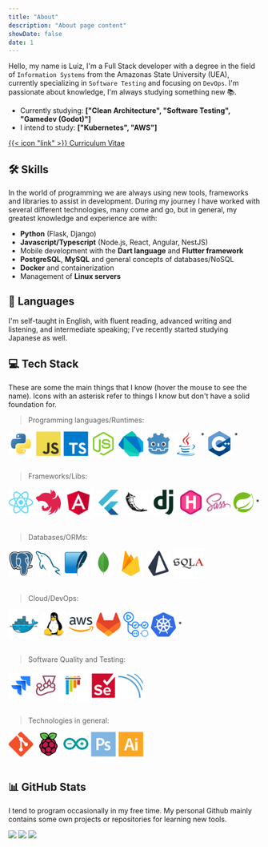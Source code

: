 ```yaml
---
title: "About"
description: "About page content"
showDate: false
date: 1
---
```


Hello, my name is Luiz, I'm a Full Stack developer with a degree in the field of `Information Systems` from the Amazonas State University (UEA), currently specializing in `Software Testing` and focusing on `DevOps`. I'm passionate about knowledge, I'm always studying something new 📚.

- Currently studying: **["Clean Architecture", "Software Testing", "Gamedev (Godot)"]**
- I intend to study: **["Kubernetes", "AWS"]**

[{{< icon "link" >}} Curriculum Vitae](https://docs.google.com/document/d/1QDzn7jNIK2beQBMKX9d9kaIktr6_uue6/edit?usp=sharing&ouid=116803951867542551138&rtpof=true&sd=true)

## 🛠️ Skills

In the world of programming we are always using new tools, frameworks and libraries to assist in development. During my journey I have worked with several different technologies, many come and go, but in general, my greatest knowledge and experience are with:

- **Python** (Flask, Django)
- **Javascript/Typescript** (Node.js, React, Angular, NestJS)
- Mobile development with the **Dart language** and **Flutter framework**
- **PostgreSQL**, **MySQL** and general concepts of databases/NoSQL
- **Docker** and containerization
- Management of **Linux servers**


## 💬 Languages

I'm self-taught in English, with fluent reading, advanced writing and listening, and intermediate speaking; I've recently started studying Japanese as well.


## 💻 Tech Stack

These are some the main things that I know (hover the mouse to see the name). Icons with an asterisk refer to things I know but don't have a solid foundation for.


>Programming languages/Runtimes:
<div style="display: flex; flex-wrap: wrap; gap: 5px;">
  <img width="50px" style="margin:0 !important;" title="Python" src="icons/python-original.svg"  />
  <img width="50px" style="margin:0 !important;" title="Javascript" src="icons/javascript-original.svg" />
  <img width="50px" style="margin:0 !important;" title="Typescript" src="icons/typescript-original.svg" />
  <img width="50px" style="margin:0 !important;" title="Node.js" src="icons/nodejs-original.svg" />
  <img width="50px" style="margin:0 !important;" title="Dart" src="icons/dart-original.svg" />
  <img width="50px" style="margin:0 !important;" title="Godot/GDScript" src="icons/godot-original.svg" />
  <img width="50px" style="margin:0 !important;" title="Java" src="icons/java-original.svg" />*
  <img width="50px" style="margin:0 !important;" title="C++" src="icons/cplusplus-original.svg" />*
</div>
<br>


>Frameworks/Libs:
<div style="display: flex; flex-wrap: wrap; gap: 5px; align-items: center;">
  <img width="50px" style="margin:0 !important;" title="React/Native" src="icons/react-original.svg" />
  <img width="50px" style="margin:0 !important;" title="NestJS" src="icons/nestjs-original.svg" />
  <img width="60px" style="margin:0 !important;" title="Angular" src="icons/angular-original.svg" />
  <img width="50px" style="margin:0 !important;" title="Flutter" src="icons/flutter-original.svg" />
  <img width="50px" style="margin:0 !important;" title="Flask" src="icons/flask-original.svg" />
  <img width="50px" style="margin:0 !important;" title="Django" src="icons/django-plain.svg" />
  <img width="50px" style="margin:0 !important;" title="Hugo" src="icons/hugo-original.svg" />
  <img width="50px" style="margin:0 !important;" title="SASS" src="icons/sass-original.svg" />
  <img width="40px" style="margin:0 !important;" title="Spring Boot" src="icons/spring-original.svg" />*
</div>
<br>


>Databases/ORMs:
<div style="display: flex; flex-wrap: wrap; gap: 5px; align-items: center;">
  <img width="50px" style="margin:0 !important;" title="PostgreSQL" src="icons/postgresql-original.svg" />
  <img width="50px" style="margin:0 !important;" title="MySQL" src="icons/mysql-original.svg" />
  <img width="50px" style="margin:0 !important;" title="SQLite" src="icons/sqlite-original.svg" />
  <img width="50px" style="margin:0 !important;" title="MongoDB" src="icons/mongodb-original.svg" />
  <img width="50px" style="margin:0 !important;" title="Firebase" src="icons/firebase-original.svg" />
  <img width="50px" style="margin:0 !important;" title="Prisma" src="icons/prisma-original.svg" />
  <img width="60px" style="margin:0 !important;" title="SQLAlchemy" src="icons/sqlalchemy-original.svg" />
</div>
<br>


>Cloud/DevOps:
<div style="display: flex; flex-wrap: wrap; gap: 5px; align-items: center;">
  <img width="60px" style="margin:0 !important;" title="Docker" src="icons/docker-original.svg" />
  <img width="50px" style="margin:0 !important;" title="GNU/Linux" src="icons/linux-original.svg" />
  <img width="50px" style="margin:0 !important;" title="AWS" src="icons/amazonwebservices-original-wordmark.svg" />
  <img width="50px" style="margin:0 !important;" title="GitLab" src="icons/gitlab-original.svg" />
  <img width="50px" style="margin:0 !important;" title="Github Actions" src="icons/githubactions-original.svg" />
  <img width="50px" style="margin:0 !important;" title="Kubernetes" src="icons/kubernetes-original.svg" />*
</div>
<br>


>Software Quality and Testing:
<div style="display: flex; flex-wrap: wrap; gap: 5px; align-items: center;">
  <img width="50px" style="margin:0 !important;" title="Jira" src="icons/jira-original.svg" />
  <img width="40px" style="margin:0 !important;" title="Jest" src="icons/jest-plain.svg" />
  <img width="60px" style="margin:0 !important;" title="Pytest" src="icons/pytest-original.svg" />
  <img width="50px" style="margin:0 !important;" title="Selenium" src="icons/selenium-original.svg" />
  <img width="50px" style="margin:0 !important;" title="SonarCloud" src="icons/sonarqube-original.svg" />
</div>
<br>


>Technologies in general:
<div style="display: flex; flex-wrap: wrap; gap: 5px; align-items: center;">
  <img width="50px" style="margin:0 !important;" title="Git" src="icons/git-original.svg" />
  <img width="50px" style="margin:0 !important;" title="Raspberry Pi" src="icons/raspberrypi-original.svg" />
  <img width="50px" style="margin:0 !important;" title="Arduino" src="icons/arduino-original.svg" />
  <img width="50px" style="margin:0 !important;" title="Adobe Photoshop" src="icons/photoshop-plain.svg" />
  <img width="50px" style="margin:0 !important;" title="Adobe Illustrator" src="icons/illustrator-plain.svg" />
</div>
<br>


## 📊 GitHub Stats

I tend to program occasionally in my free time. My personal Github mainly contains some own projects or repositories for learning new tools.

![](https://github-readme-stats.vercel.app/api?username=LuizGlomyer&theme=monokai&hide_border=false&include_all_commits=false&count_private=false)
![](https://github-readme-streak-stats.herokuapp.com/?user=LuizGlomyer&theme=monokai&hide_border=false)
![](https://github-readme-stats.vercel.app/api/top-langs/?username=LuizGlomyer&theme=monokai&hide_border=false&include_all_commits=false&count_private=false&layout=compact)
